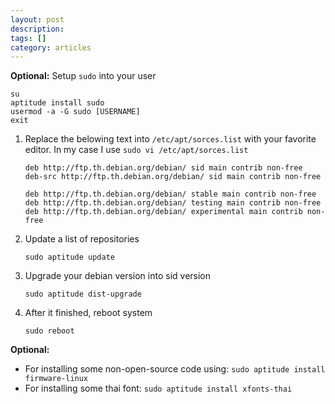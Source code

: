```yaml
---
layout: post
description: 
tags: []
category: articles
---
```


**Optional:** Setup `sudo` into your user

```
su
aptitude install sudo
usermod -a -G sudo [USERNAME]
exit
```

1. Replace the belowing text into `/etc/apt/sorces.list` with your favorite editor. In my case I use 
`sudo vi /etc/apt/sorces.list`

    ```
    deb http://ftp.th.debian.org/debian/ sid main contrib non-free
    deb-src http://ftp.th.debian.org/debian/ sid main contrib non-free

    deb http://ftp.th.debian.org/debian/ stable main contrib non-free
    deb http://ftp.th.debian.org/debian/ testing main contrib non-free
    deb http://ftp.th.debian.org/debian/ experimental main contrib non-free
    ```
2. Update a list of repositories

    ```shell
    sudo aptitude update
    ```
2. Upgrade your debian version into sid version

    ```shell
    sudo aptitude dist-upgrade
    ```
3. After it finished, reboot system

    ```shell
    sudo reboot
    ```

**Optional:** 

- For installing some non-open-source code using: `sudo aptitude install firmware-linux`
- For installing some thai font: 
    `sudo aptitude install xfonts-thai`


